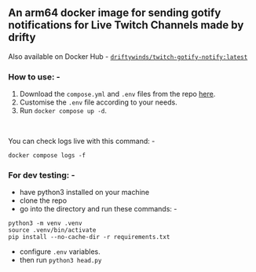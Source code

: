 ## An arm64 docker image for sending gotify notifications for Live Twitch Channels made by drifty

Also available on Docker Hub - [```driftywinds/twitch-gotify-notify:latest```](https://hub.docker.com/repository/docker/driftywinds/twitch-gotify-notify/general)

### How to use: - 

1. Download the ```compose.yml``` and ```.env``` files from the repo [here](https://github.com/driftywinds/twitch-gotify-notify).
2. Customise the ```.env``` file according to your needs.
3. Run ```docker compose up -d```.

<br>

You can check logs live with this command: - 
```
docker compose logs -f
```
### For dev testing: -
- have python3 installed on your machine
- clone the repo
- go into the directory and run these commands: -
```
python3 -m venv .venv
source .venv/bin/activate
pip install --no-cache-dir -r requirements.txt
```  
- configure ```.env``` variables.
- then run ```python3 head.py```
